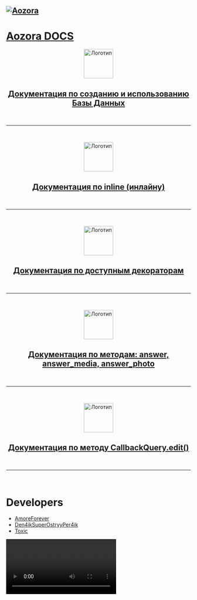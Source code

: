 <h2><a href='https://github.com/Den4ikSuperOstryyPer4ik/Aozora-Docs/blob/main/README.md'>
    <img src="https://te.legra.ph/file/42f3f93f3a0492c1fdccf.png" alt="Aozora">
</h2>

<h1>Aozora DOCS</h1>
</a>


<p align="center">
  <a href="https://github.com/Den4ikSuperOstryyPer4ik/Aozora-Docs/blob/main/db.md">
    <img src="https://cdn-icons-png.flaticon.com/512/8476/8476108.png" width="80" height="80" alt="Логотип">
</p>
<h2 align="center" style="">Документация по созданию и использованию Базы Данных</h2>
</a>

<br>
<hr>
<br>

<p align="center">
    <a href="https://github.com/Den4ikSuperOstryyPer4ik/Aozora-Docs/blob/main/inline.md">
        <img src="https://cdn-icons-png.flaticon.com/512/4531/4531189.png" width="80" height="80" alt="Логотип">
</p>
<h2 align="center">Документация по inline (инлайну)</h2>
</a>

<br>
<hr>
<br>
<p align="center">
    <a href="https://github.com/Den4ikSuperOstryyPer4ik/Aozora-Docs/blob/main/decorators.md">
        <img src="https://cdn-icons-png.flaticon.com/512/1626/1626329.png" width="80" height="80" alt="Логотип">
</p>
<h2 align="center">Документация по доступным декораторам</h2>
</a>

<br>
<hr>
<br>

<p align="center">
    <a href="https://github.com/Den4ikSuperOstryyPer4ik/Aozora-Docs/blob/main/answer.md">
        <img src="https://cdn-icons-png.flaticon.com/512/2598/2598935.png" width="80" height="80" alt="Логотип">
</p>
<h2 align="center">Документация по методам: answer, answer_media, answer_photo</h2>
</a>

<br>
<hr>
<br>

<p align="center">
    <a href="https://github.com/Den4ikSuperOstryyPer4ik/Aozora-Docs/blob/main/edit.md">
        <img src="https://cdn-icons-png.flaticon.com/512/8556/8556177.png" width="80" height="80" alt="Логотип">
</p>
<h2 align="center">Документация по методу CallbackQuery.edit()</h2>
</a>

<br>
<hr>
<br>


# Developers

- [AmoreForever](https://me.farkhodov.ml)
- [Den4ikSuperOstryyPer4ik](https://www.github.com/Den4ikSuperOstryyPer4ik)
- [Toxic](https://github.com/ToXic2290)

![command help](https://te.legra.ph/file/972a8606bc75be1ddf74f.mp4)